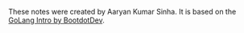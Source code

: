 These notes were created by Aaryan Kumar Sinha.
It is based on the [GoLang Intro by BootdotDev](https://youtu.be/un6ZyFkqFKo?si=DArMOCvUiRzsQXwA).

